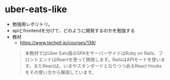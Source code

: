 # uber-eats-like
- 勉強用レポジトリ。
- apiとfrontendを分けて、どのように開発するのかを勉強する
- 教材
  - https://www.techpit.jp/courses/138/
  > 本教材ではUber Eats風のSPAをサーバーサイドはRuby on Rails、フロントエンドはReactを使って開発します。RailsはAPIモードを使います。またReactは、いまやスタンダードとなりつつあるReact Hooksをその使い方から解説しています。
